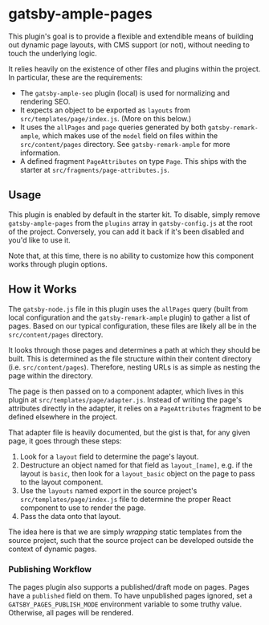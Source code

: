 # gatsby-ample-pages

This plugin's goal is to provide a flexible and extendible means of building out dynamic page layouts, with CMS support (or not), without needing to touch the underlying logic.

It relies heavily on the existence of other files and plugins within the project. In particular, these are the requirements:

- The `gatsby-ample-seo` plugin (local) is used for normalizing and rendering SEO.
- It expects an object to be exported as `layouts` from `src/templates/page/index.js`. (More on this below.)
- It uses the `allPages` and `page` queries generated by both `gatsby-remark-ample`, which makes use of the `model` field on files within the `src/content/pages` directory. See `gatsby-remark-ample` for more information.
- A defined fragment `PageAttributes` on type `Page`. This ships with the starter at `src/fragments/page-attributes.js`.

## Usage

This plugin is enabled by default in the starter kit. To disable, simply remove `gatsby-ample-pages` from the `plugins` array in `gatsby-config.js` at the root of the project. Conversely, you can add it back if it's been disabled and you'd like to use it.

Note that, at this time, there is no ability to customize how this component works through plugin options.

## How it Works

The `gatsby-node.js` file in this plugin uses the `allPages` query (built from local configuration and the `gatsby-remark-ample` plugin) to gather a list of pages. Based on our typical configuration, these files are likely all be in the `src/content/pages` directory.

It looks through those pages and determines a path at which they should be built. This is determined as the file structure within their content directory (i.e. `src/content/pages`). Therefore, nesting URLs is as simple as nesting the page within the directory.

The page is then passed on to a component adapter, which lives in this plugin at `src/templates/page/adapter.js`. Instead of writing the page's attributes directly in the adapter, it relies on a `PageAttributes` fragment to be defined elsewhere in the project.

That adapter file is heavily documented, but the gist is that, for any given page, it goes through these steps:

1. Look for a `layout` field to determine the page's layout.
2. Destructure an object named for that field as `layout_[name]`, e.g. if the layout is `basic`, then look for a `layout_basic` object on the page to pass to the layout component.
3. Use the `layouts` named export in the source project's `src/templates/page/index.js` file to determine the proper React component to use to render the page.
4. Pass the data onto that layout.

The idea here is that we are simply _wrapping_ static templates from the source project, such that the source project can be developed outside the context of dynamic pages.

### Publishing Workflow

The pages plugin also supports a published/draft mode on pages. Pages have a `published` field on them. To have unpublished pages ignored, set a `GATSBY_PAGES_PUBLISH_MODE` environment variable to some truthy value. Otherwise, all pages will be rendered.
